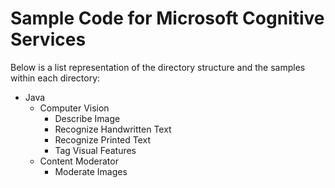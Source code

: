 # Sample Code for Microsoft Cognitive Services

Below is a list representation of the directory structure and the samples within each directory:
- Java
    - Computer Vision
        - Describe Image
        - Recognize Handwritten Text
        - Recognize Printed Text
        - Tag Visual Features
    - Content Moderator
        - Moderate Images
